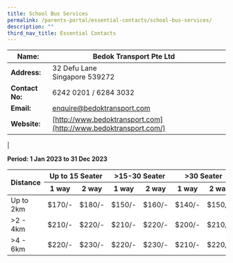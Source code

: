 ```yaml
---
title: School Bus Services
permalink: /parents-portal/essential-contacts/school-bus-services/
description: ""
third_nav_title: Essential Contacts
---
```

| **Name:** | Bedok Transport Pte Ltd |  |
| -------- | -------- | -------- |
| **Address:**    | 32 Defu Lane <br>  Singapore 539272     |     |
| **Contact No:**    | 6242 0201 / 6284 3032   |      |
| **Email:**    | [enquire@bedoktransport.com](mailto:enquire@bedoktransport.com)   |      |
| **Website:**    | [http://www.bedoktransport.com](http://www.bedoktransport.com/)    |      |
|


**Period: 1 Jan 2023 to 31 Dec 2023**
 <table class="tg-r6xn" style="background-color:#FFFFFF">
    <thead>
      <tr>
        <th class="tg-9wq8" rowspan="2">Distance</th>
        <th class="tg-c3ow" colspan="2">Up to 15 Seater</th>
        <th class="tg-c3ow" colspan="2">&gt;15-30 Seater</th>
        <th class="tg-c3ow" colspan="2">&gt;30 Seater</th>
      </tr>
      <tr>
        <th class="tg-c3ow">1 way</th>
        <th class="tg-c3ow">2 way</th>
        <th class="tg-c3ow">1 way</th>
        <th class="tg-c3ow">2 way</th>
        <th class="tg-c3ow">1 way</th>
        <th class="tg-c3ow">2 way</th>
      </tr>
    </thead>
    <tbody>
      <tr>
        <td class="tg-c3ow">Up to 2km</td>
        <td class="tg-c3ow">$170/-</td>
        <td class="tg-c3ow">$180/-</td>
        <td class="tg-c3ow">$150/-</td>
        <td class="tg-c3ow">$160/-</td>
        <td class="tg-c3ow">$140/-</td>
        <td class="tg-c3ow">$150/-</td>
      </tr>
      <tr>
        <td class="tg-c3ow">&gt;2 - 4km</td>
        <td class="tg-c3ow">$210/-</td>
        <td class="tg-c3ow">$220/-</td>
        <td class="tg-c3ow">$210/-</td>
        <td class="tg-c3ow">$220/-</td>
        <td class="tg-c3ow">$200/-</td>
        <td class="tg-c3ow">$210/-</td>
      </tr>
      <tr>
        <td class="tg-c3ow">&gt;4 - 6km</td>
        <td class="tg-c3ow">$220/-</td>
        <td class="tg-c3ow">$230/-</td>
        <td class="tg-c3ow">$220/-</td>
        <td class="tg-c3ow">$230/-</td>
        <td class="tg-c3ow">$210/-</td>
        <td class="tg-c3ow">$220/-</td>
      </tr>
    </tbody>
    </table>